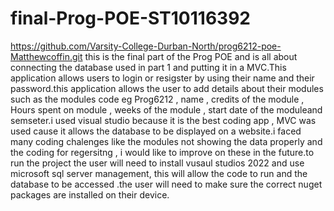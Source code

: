 # final-Prog-POE-ST10116392
https://github.com/Varsity-College-Durban-North/prog6212-poe-Matthewcoffin.git
this is the final part of the Prog POE and is all about connecting the database used in part 1 and putting it in a MVC.This application allows users to login or resigster by using their name and their password.this application allows the user to add details about their modules such as the modules code  eg Prog6212 , name , credits of the module , Hours spent on module , weeks of the module , start date of the moduleand semseter.i used visual studio because it is the best coding app , MVC was used cause it allows the database to be displayed on a website.i faced many coding chalenges like the modules not showing the data properly and the coding for regersitng , i would like to improve on these in the future.to run the project the user will need to install vusaul studios 2022 and use microsoft sql server management, this will allow the code to run and the database to be accessed .the user will need to make sure the correct nuget packages are installed on their device.
